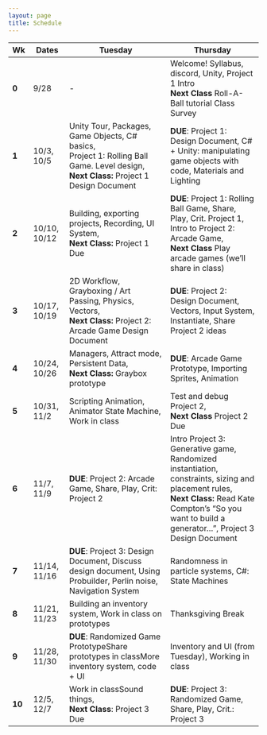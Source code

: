```yaml
---
layout: page
title: Schedule
---
```


| **Wk** | **Dates**    | **Tuesday**                                                                                                                                      | **Thursday**                                                                                                                                                                                                |
| ------ | ------------ | ------------------------------------------------------------------------------------------------------------------------------------------------ | ----------------------------------------------------------------------------------------------------------------------------------------------------------------------------------------------------------- |
| **0**  | 9/28         | -                                                                                                                                                | Welcome! Syllabus, discord, Unity, Project 1 Intro <br/> **Next Class** Roll-A-Ball tutorial Class Survey                                                                                                   |
| **1**  | 10/3, 10/5   | Unity Tour, Packages, Game Objects, C# basics, <br/> Project 1: Rolling Ball Game. Level design, <br/> **Next Class:** Project 1 Design Document | **DUE**: Project 1: Design Document, C# + Unity: manipulating game objects with code, Materials and Lighting                                                                                                |
| **2**  | 10/10, 10/12 | Building, exporting projects, Recording, UI System, <br/> **Next Class:** Project 1 Due                                                          | **DUE**: Project 1: Rolling Ball Game, Share, Play, Crit. Project 1, Intro to Project 2: Arcade Game,<br/> **Next Class** Play arcade games (we’ll share in class)                                          |
| **3**  | 10/17, 10/19 | 2D Workflow, Grayboxing / Art Passing, Physics, Vectors, <br/> **Next Class:** Project 2: Arcade Game Design Document                            | **DUE**: Project 2: Design Document, Vectors, Input System, Instantiate, Share Project 2 ideas                                                                                                              |
| **4**  | 10/24, 10/26 | Managers, Attract mode, Persistent Data,<br/> **Next Class:** Graybox prototype                                                                  | **DUE**: Arcade Game Prototype, Importing Sprites, Animation                                                                                                                                                |
| **5**  | 10/31, 11/2  | Scripting Animation, Animator State Machine, Work in class                                                                                       | Test and debug Project 2,<br/> **Next Class** Project 2 Due                                                                                                                                                 |
| **6**  | 11/7,  11/9  | **DUE**: Project 2: Arcade Game, Share, Play, Crit: Project 2                                                                                    | Intro Project 3: Generative game, Randomized instantiation, constraints, sizing and placement rules, <br/> **Next Class:** Read Kate Compton’s “So you want to build a generator…”, Project 3 Design Document |
| **7**  | 11/14, 11/16 | **DUE**: Project 3: Design Document, Discuss design document, Using Probuilder, Perlin noise, Navigation System                                  | Randomness in particle systems, C#: State Machines                                                                                                                                                          |
| **8**  | 11/21, 11/23 | Building an inventory system, Work in class on prototypes                                                                                        | Thanksgiving Break                                                                                                                                                                                          |
| **9**  | 11/28, 11/30 | **DUE**: Randomized Game PrototypeShare prototypes in classMore inventory system, code + UI                                                      | Inventory and UI (from Tuesday), Working in class                                                                                                                                                           |
| **10** | 12/5,  12/7  | Work in classSound things,<br/> **Next Class**: Project 3 Due                                                                                    | **DUE**: Project 3: Randomized Game, Share, Play, Crit.: Project 3                                                                                                                                          |

